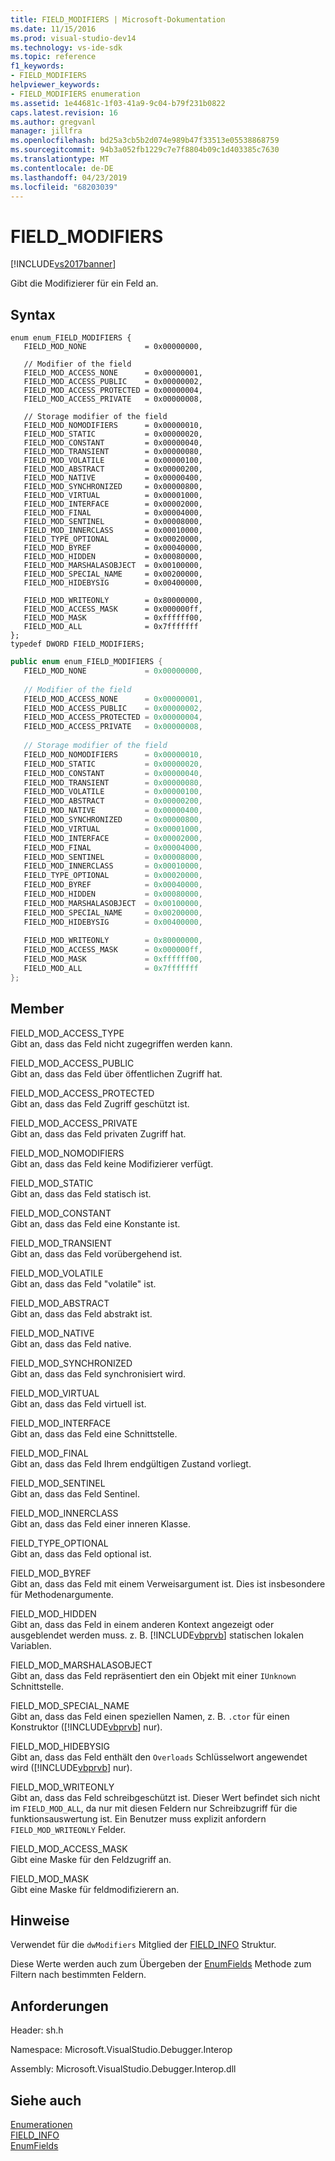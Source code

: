 ```yaml
---
title: FIELD_MODIFIERS | Microsoft-Dokumentation
ms.date: 11/15/2016
ms.prod: visual-studio-dev14
ms.technology: vs-ide-sdk
ms.topic: reference
f1_keywords:
- FIELD_MODIFIERS
helpviewer_keywords:
- FIELD_MODIFIERS enumeration
ms.assetid: 1e44681c-1f03-41a9-9c04-b79f231b0822
caps.latest.revision: 16
ms.author: gregvanl
manager: jillfra
ms.openlocfilehash: bd25a3cb5b2d074e989b47f33513e05538868759
ms.sourcegitcommit: 94b3a052fb1229c7e7f8804b09c1d403385c7630
ms.translationtype: MT
ms.contentlocale: de-DE
ms.lasthandoff: 04/23/2019
ms.locfileid: "68203039"
---
```

# <a name="fieldmodifiers"></a>FIELD_MODIFIERS
[!INCLUDE[vs2017banner](../../../includes/vs2017banner.md)]

Gibt die Modifizierer für ein Feld an.  
  
## <a name="syntax"></a>Syntax  
  
```cpp#  
enum enum_FIELD_MODIFIERS {   
   FIELD_MOD_NONE             = 0x00000000,  
  
   // Modifier of the field  
   FIELD_MOD_ACCESS_NONE      = 0x00000001,  
   FIELD_MOD_ACCESS_PUBLIC    = 0x00000002,  
   FIELD_MOD_ACCESS_PROTECTED = 0x00000004,  
   FIELD_MOD_ACCESS_PRIVATE   = 0x00000008,  
  
   // Storage modifier of the field  
   FIELD_MOD_NOMODIFIERS      = 0x00000010,  
   FIELD_MOD_STATIC           = 0x00000020,  
   FIELD_MOD_CONSTANT         = 0x00000040,  
   FIELD_MOD_TRANSIENT        = 0x00000080,  
   FIELD_MOD_VOLATILE         = 0x00000100,  
   FIELD_MOD_ABSTRACT         = 0x00000200,  
   FIELD_MOD_NATIVE           = 0x00000400,  
   FIELD_MOD_SYNCHRONIZED     = 0x00000800,  
   FIELD_MOD_VIRTUAL          = 0x00001000,  
   FIELD_MOD_INTERFACE        = 0x00002000,  
   FIELD_MOD_FINAL            = 0x00004000,  
   FIELD_MOD_SENTINEL         = 0x00008000,  
   FIELD_MOD_INNERCLASS       = 0x00010000,  
   FIELD_TYPE_OPTIONAL        = 0x00020000,  
   FIELD_MOD_BYREF            = 0x00040000,  
   FIELD_MOD_HIDDEN           = 0x00080000,  
   FIELD_MOD_MARSHALASOBJECT  = 0x00100000,  
   FIELD_MOD_SPECIAL_NAME     = 0x00200000,  
   FIELD_MOD_HIDEBYSIG        = 0x00400000,  
  
   FIELD_MOD_WRITEONLY        = 0x80000000,  
   FIELD_MOD_ACCESS_MASK      = 0x000000ff,  
   FIELD_MOD_MASK             = 0xffffff00,  
   FIELD_MOD_ALL              = 0x7fffffff  
};  
typedef DWORD FIELD_MODIFIERS;  
```  
  
```csharp  
public enum enum_FIELD_MODIFIERS {  
   FIELD_MOD_NONE             = 0x00000000,  
  
   // Modifier of the field  
   FIELD_MOD_ACCESS_NONE      = 0x00000001,  
   FIELD_MOD_ACCESS_PUBLIC    = 0x00000002,  
   FIELD_MOD_ACCESS_PROTECTED = 0x00000004,  
   FIELD_MOD_ACCESS_PRIVATE   = 0x00000008,  
  
   // Storage modifier of the field  
   FIELD_MOD_NOMODIFIERS      = 0x00000010,  
   FIELD_MOD_STATIC           = 0x00000020,  
   FIELD_MOD_CONSTANT         = 0x00000040,  
   FIELD_MOD_TRANSIENT        = 0x00000080,  
   FIELD_MOD_VOLATILE         = 0x00000100,  
   FIELD_MOD_ABSTRACT         = 0x00000200,  
   FIELD_MOD_NATIVE           = 0x00000400,  
   FIELD_MOD_SYNCHRONIZED     = 0x00000800,  
   FIELD_MOD_VIRTUAL          = 0x00001000,  
   FIELD_MOD_INTERFACE        = 0x00002000,  
   FIELD_MOD_FINAL            = 0x00004000,  
   FIELD_MOD_SENTINEL         = 0x00008000,  
   FIELD_MOD_INNERCLASS       = 0x00010000,  
   FIELD_TYPE_OPTIONAL        = 0x00020000,  
   FIELD_MOD_BYREF            = 0x00040000,  
   FIELD_MOD_HIDDEN           = 0x00080000,  
   FIELD_MOD_MARSHALASOBJECT  = 0x00100000,  
   FIELD_MOD_SPECIAL_NAME     = 0x00200000,  
   FIELD_MOD_HIDEBYSIG        = 0x00400000,  
  
   FIELD_MOD_WRITEONLY        = 0x80000000,  
   FIELD_MOD_ACCESS_MASK      = 0x000000ff,  
   FIELD_MOD_MASK             = 0xffffff00,  
   FIELD_MOD_ALL              = 0x7fffffff  
};  
```  
  
## <a name="members"></a>Member  
 FIELD_MOD_ACCESS_TYPE  
 Gibt an, dass das Feld nicht zugegriffen werden kann.  
  
 FIELD_MOD_ACCESS_PUBLIC  
 Gibt an, dass das Feld über öffentlichen Zugriff hat.  
  
 FIELD_MOD_ACCESS_PROTECTED  
 Gibt an, dass das Feld Zugriff geschützt ist.  
  
 FIELD_MOD_ACCESS_PRIVATE  
 Gibt an, dass das Feld privaten Zugriff hat.  
  
 FIELD_MOD_NOMODIFIERS  
 Gibt an, dass das Feld keine Modifizierer verfügt.  
  
 FIELD_MOD_STATIC  
 Gibt an, dass das Feld statisch ist.  
  
 FIELD_MOD_CONSTANT  
 Gibt an, dass das Feld eine Konstante ist.  
  
 FIELD_MOD_TRANSIENT  
 Gibt an, dass das Feld vorübergehend ist.  
  
 FIELD_MOD_VOLATILE  
 Gibt an, dass das Feld "volatile" ist.  
  
 FIELD_MOD_ABSTRACT  
 Gibt an, dass das Feld abstrakt ist.  
  
 FIELD_MOD_NATIVE  
 Gibt an, dass das Feld native.  
  
 FIELD_MOD_SYNCHRONIZED  
 Gibt an, dass das Feld synchronisiert wird.  
  
 FIELD_MOD_VIRTUAL  
 Gibt an, dass das Feld virtuell ist.  
  
 FIELD_MOD_INTERFACE  
 Gibt an, dass das Feld eine Schnittstelle.  
  
 FIELD_MOD_FINAL  
 Gibt an, dass das Feld Ihrem endgültigen Zustand vorliegt.  
  
 FIELD_MOD_SENTINEL  
 Gibt an, dass das Feld Sentinel.  
  
 FIELD_MOD_INNERCLASS  
 Gibt an, dass das Feld einer inneren Klasse.  
  
 FIELD_TYPE_OPTIONAL  
 Gibt an, dass das Feld optional ist.  
  
 FIELD_MOD_BYREF  
 Gibt an, dass das Feld mit einem Verweisargument ist. Dies ist insbesondere für Methodenargumente.  
  
 FIELD_MOD_HIDDEN  
 Gibt an, dass das Feld in einem anderen Kontext angezeigt oder ausgeblendet werden muss. z. B. [!INCLUDE[vbprvb](../../../includes/vbprvb-md.md)] statischen lokalen Variablen.  
  
 FIELD_MOD_MARSHALASOBJECT  
 Gibt an, dass das Feld repräsentiert den ein Objekt mit einer `IUnknown` Schnittstelle.  
  
 FIELD_MOD_SPECIAL_NAME  
 Gibt an, dass das Feld einen speziellen Namen, z. B. `.ctor` für einen Konstruktor ([!INCLUDE[vbprvb](../../../includes/vbprvb-md.md)] nur).  
  
 FIELD_MOD_HIDEBYSIG  
 Gibt an, dass das Feld enthält den `Overloads` Schlüsselwort angewendet wird ([!INCLUDE[vbprvb](../../../includes/vbprvb-md.md)] nur).  
  
 FIELD_MOD_WRITEONLY  
 Gibt an, dass das Feld schreibgeschützt ist. Dieser Wert befindet sich nicht im `FIELD_MOD_ALL`, da nur mit diesen Feldern nur Schreibzugriff für die funktionsauswertung ist. Ein Benutzer muss explizit anfordern `FIELD_MOD_WRITEONLY` Felder.  
  
 FIELD_MOD_ACCESS_MASK  
 Gibt eine Maske für den Feldzugriff an.  
  
 FIELD_MOD_MASK  
 Gibt eine Maske für feldmodifizierern an.  
  
## <a name="remarks"></a>Hinweise  
 Verwendet für die `dwModifiers` Mitglied der [FIELD_INFO](../../../extensibility/debugger/reference/field-info.md) Struktur.  
  
 Diese Werte werden auch zum Übergeben der [EnumFields](../../../extensibility/debugger/reference/idebugcontainerfield-enumfields.md) Methode zum Filtern nach bestimmten Feldern.  
  
## <a name="requirements"></a>Anforderungen  
 Header: sh.h  
  
 Namespace: Microsoft.VisualStudio.Debugger.Interop  
  
 Assembly: Microsoft.VisualStudio.Debugger.Interop.dll  
  
## <a name="see-also"></a>Siehe auch  
 [Enumerationen](../../../extensibility/debugger/reference/enumerations-visual-studio-debugging.md)   
 [FIELD_INFO](../../../extensibility/debugger/reference/field-info.md)   
 [EnumFields](../../../extensibility/debugger/reference/idebugcontainerfield-enumfields.md)
